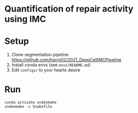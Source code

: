 # Quantification of repair activity using IMC 

# Setup

1. Clone segmentaiton pipeline https://github.com/harrig12/2021_DeepCellIMCPipeline 
2. Install conda envs (see `envs/README.md`)
3. Edit `configs/` to your hearts desire

# Run

```
conda activate snakemake
snakemake -s Snakefile
```

